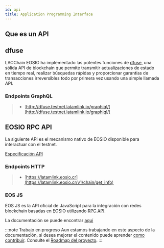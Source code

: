 ```yaml
---
id: api
title: Application Programming Interface
---
```


## Que es un API


## dfuse 	 

LACChain EOSIO ha implementado las potentes funciones de [dfuse](https://www.dfuse.io/en), una sólida API de blockchain que permite transmitir actualizaciones de estado en tiempo real, realizar búsquedas rápidas y proporcionar garantías de transacciones irreversibles todo por primera vez usando una simple llamada API.

### Endpoints GraphQL

>  - [http://dfuse.testnet.latamlink.io/graphiql/](http://dfuse.testnet.latamlink.io/graphiql/)


## EOSIO RPC API 

La siguiente API es el mecanismo nativo de EOSIO disponible para interactuar con el testnet.

[Especificación API](https://developers.eos.io/manuals/eos/latest/nodeos/plugins/chain_api_plugin/api-reference/index)


### Endpoints HTTP

> - [https://latamlink.eosio.cr](https://latamlink.eosio.cr/v1/chain/get_info)


### EOS JS

EOS JS es la API oficial de JavaScript para la integración con redes blockchain basadas en EOSIO utilizando [RPC API](https://developers.eos.io/eosio-nodeos/reference).

La documentación se puede encontrar [aquí](https://eosio.github.io/eosjs)

:::note Trabajo en progreso
Aun estamos trabajando en este aspecto de la documentación, si desea mejorar el contenido puede aprender [como contribuir](./guias/contribuir). Consulte el [Roadmap del proyecto](../testnet/roadmap).
:::